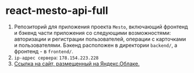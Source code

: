 # react-mesto-api-full
1. Репозиторий для приложения проекта `Mesto`, включающий фронтенд и бэкенд части приложения со следующими возможностями: авторизации и регистрации пользователей, операции с карточками и пользователями. Бэкенд расположен в директории `backend/`, а фронтенд - в `frontend/`. 
2. `ip-адрес сервера`: <code>178.154.223.228</code>
3. [Ссылка на сайт, размещенный на Яндекс.Облаке.](http://antoshkow.mesto.nomoredomains.club/ "Ссылка на деплой.")